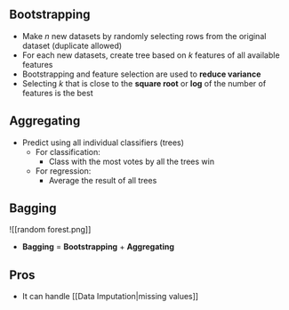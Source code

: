 ## Bootstrapping
- Make $n$ new datasets by randomly selecting rows from the original dataset (duplicate allowed)
- For each new datasets, create tree based on $k$  features of all available features
- Bootstrapping and feature selection are used to **reduce variance**
- Selecting $k$ that is close to the **square root** or **log** of the number of features is the best
## Aggregating
- Predict using all individual classifiers (trees)
	- For classification:
		- Class with the most votes by all the trees win
	- For regression:
		- Average the result of all trees
## Bagging
![[random forest.png]]
- **Bagging** = **Bootstrapping** + **Aggregating**
## Pros
- It can handle [[Data Imputation|missing values]]